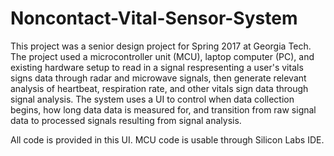 # Noncontact-Vital-Sensor-System

This project was a senior design project for Spring 2017 at Georgia Tech.
The project used a microcontroller unit (MCU), laptop computer (PC), and existing hardware setup to read in a signal respresenting a user's vitals signs data through radar and microwave signals, then generate relevant analysis of heartbeat, respiration rate, and other vitals sign data through signal analysis. The system uses a UI to control when data collection begins, how long data data is measured for, and transition from raw signal data to processed signals resulting from signal analysis.

All code is provided in this UI. MCU code is usable through Silicon Labs IDE.
